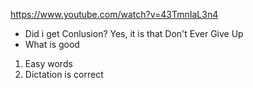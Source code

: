https://www.youtube.com/watch?v=43TmnIaL3n4
- Did i get Conlusion?
Yes, it is that Don't Ever Give Up 
- What is good 
1. Easy words
2. Dictation is correct


